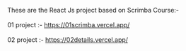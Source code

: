 These are the React Js project based on Scrimba Course:-
<br>
<br>
01 project :- https://01scrimba.vercel.app/
<br>
<br>
02 project :- https://02details.vercel.app/
